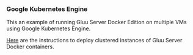 ### Google Kubernetes Engine

This an example of running Gluu Server Docker Edition on multiple VMs using Google Kubernetes Engine.

[Here](https://github.com/GluuFederation/gluu-docker/tree/4.0/examples/kubernetes/gke) are the instructions to deploy clustered instances of Gluu Server Docker containers.
